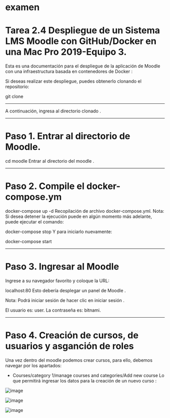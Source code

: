 # examen
# Tarea 2.4 Despliegue de un Sistema LMS Moodle con GitHub/Docker en una Mac Pro 2019-Equipo 3.
Esta es una documentación para el despliegue de la aplicación de Moodle con una infraestructura basada en contenedores de Docker :

Si deseas realizar este despliegue, puedes obtenerlo clonando el repositorio:

git clone <URL>

--------------

A continuación, ingresa al directorio clonado .

-------------

# Paso 1. Entrar al directorio de Moodle.

cd moodle
Entrar al directorio del moodle .

-------------------

# Paso 2. Compile el docker-compose.ym

docker-compose up -d
Recopilación de archivo docker-compose.yml.
Nota: Si desea detener la ejecución puede en algún momento más adelante, puede ejecutar el comando:

docker-compose stop
Y para iniciarlo nuevamente:

docker-compose start

------------------

# Paso 3. Ingresar al Moodle

Ingrese a su navegador favorito y coloque la URL:

localhost:80
Esto debería desplegar un panel de Moodle .

Nota: Podrá iniciar sesión de hacer clic en iniciar sesión .

El usuario es: user.
La contraseña es: bitnami.

------------------------

# Paso 4. Creación de cursos, de usuarios y asganción de roles  

Una vez dentro del moodle podemos crear cursos, para ello, debemos navegar por los apartados:

- Courses/category 1/manage courses and categories/Add new course
Lo que permitirá ingresar los datos para la creación de un nuevo curso :

![image](https://github.com/user-attachments/assets/6b16d115-73fc-42b9-9c1d-7c1e85ce1742)

![image](https://github.com/user-attachments/assets/d9429a96-b3ea-4c01-9aa5-f6c9c081abe0)

![image](https://github.com/user-attachments/assets/d57b59e8-932a-437b-b4c0-f0fedf33f688)




